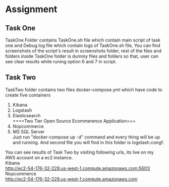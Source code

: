 # Assignment
## Task One
TaskOne Folder contains TaskOne.sh file which contain main script of task one and Debug.log file which contain logs of TaskOne.sh file, You can find screenshots of the script's result in screenshots folder, rest of the files and folders inside TaskOne folder is dummy files and folders so that, user can see clear results while runing option 6 and 7 in script.

## Task Two
TaskTwo folder contains two files docker-compose.yml which have code to create five containers
1) Kibana
2) Logstash
3) Elasticsearch<br />
====Two Tier Open Source Ecommerence Application===
4) Nopcommerce
5) MS SQL Server<br />
Just run "docker-compose up -d" command and every thing will be up and running.
And second file you will find in this folder is logstash.congf.<br />

You can see results of Task Two by visiting following urls, its live on my AWS account on a ec2 instance.<br />
Kibana<br />
http://ec2-54-176-32-229.us-west-1.compute.amazonaws.com:5601/<br />
Nopcommerce<br />
http://ec2-54-176-32-229.us-west-1.compute.amazonaws.com
